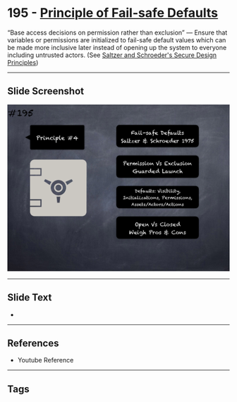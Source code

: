 # 195 - [Principle of Fail-safe Defaults](Principle%20of%20Fail-safe%20Defaults.md)
“Base access decisions on permission rather than exclusion” — Ensure that variables or permissions are initialized to fail-safe default values which can be made more inclusive later instead of opening up the system to everyone including untrusted actors. (See [Saltzer and Schroeder's Secure Design Principles](https://en.wikipedia.org/wiki/Saltzer_and_Schroeder's_design_principles))
___
## Slide Screenshot
![0195.png](../../images/pitfalls_and_best_practices201/195.png)
___
## Slide Text
- 
___
## References
- Youtube Reference
___
## Tags